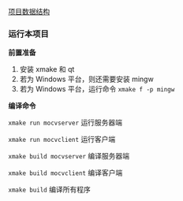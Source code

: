 [项目数据结构](./data_structure.md)

### 运行本项目

**前置准备**

1. 安装 xmake 和 qt
2. 若为 Windows 平台，则还需要安装 mingw
3. 若为 Windows 平台，运行命令 `xmake f -p mingw`

**编译命令**

`xmake run mocvserver` 运行服务器端

`xmake run mocvclient` 运行客户端

`xmake build mocvserver` 编译服务器端

`xmake build mocvclient` 编译客户端

`xmake build` 编译所有程序
